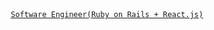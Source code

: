 <div  align="center">
  <a href="https://trekab.github.io/"><code>Software Engineer(Ruby on Rails + React.js)</code></a>
</div>
